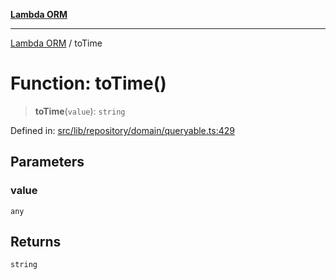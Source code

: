 [**Lambda ORM**](../README.md)

***

[Lambda ORM](../README.md) / toTime

# Function: toTime()

> **toTime**(`value`): `string`

Defined in: [src/lib/repository/domain/queryable.ts:429](https://github.com/lambda-orm/lambdaorm-base/blob/5f10bdc7d0f008296efbcbe89bc2bf1ed03aaaef/src/lib/repository/domain/queryable.ts#L429)

## Parameters

### value

`any`

## Returns

`string`
